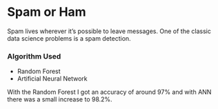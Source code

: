 # Spam or Ham

Spam lives wherever it’s possible to leave messages. One of the classic data science problems is a spam detection.

### Algorithm Used
* Random Forest
* Artificial Neural Network

With the Random Forest I got an accuracy of around 97% and with ANN there was a small increase to 98.2%. 
